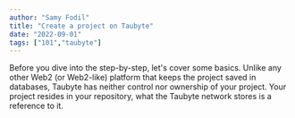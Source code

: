 ```yaml
---
author: "Samy Fodil"
title: "Create a project on Taubyte"
date: "2022-09-01"
tags: ["101","taubyte"]
---
```


Before you dive into the step-by-step, let's cover some basics. Unlike any other Web2 (or Web2-like) platform that keeps the project saved in databases, Taubyte has neither control nor ownership of your project. Your project resides in your repository, what the Taubyte network stores is a reference to it.